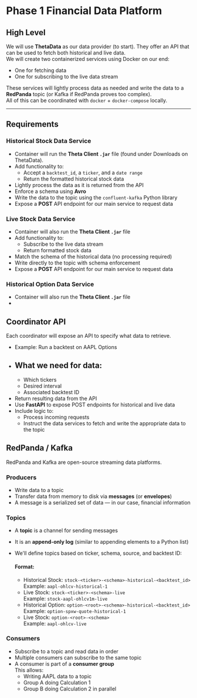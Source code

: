 # Phase 1 Financial Data Platform

## High Level

We will use **ThetaData** as our data provider (to start). They offer an API that can be used to fetch both historical and live data.  
We will create two containerized services using Docker on our end:
- One for fetching data
- One for subscribing to the live data stream

These services will lightly process data as needed and write the data to a **RedPanda** topic (or Kafka if RedPanda proves too complex).  
All of this can be coordinated with `docker` + `docker-compose` locally.

---

## Requirements

### Historical Stock Data Service
- Container will run the **Theta Client `.jar`** file (found under Downloads on ThetaData).
- Add functionality to:
  - Accept a `backtest_id`, a `ticker`, and a `date range`
  - Return the formatted historical stock data
- Lightly process the data as it is returned from the API
- Enforce a schema using **Avro**
- Write the data to the topic using the `confluent-kafka` Python library
- Expose a **POST** API endpoint for our main service to request data

### Live Stock Data Service
- Container will also run the **Theta Client `.jar`** file
- Add functionality to:
  - Subscribe to the live data stream
  - Return formatted stock data
- Match the schema of the historical data (no processing required)
- Write directly to the topic with schema enforcement
- Expose a **POST** API endpoint for our main service to request data

### Historical Option Data Service
- Container will also run the **Theta Client `.jar`** file
-
## Coordinator API

Each coordinator will expose an API to specify what data to retrieve.

- Example: Run a backtest on AAPL Options
- What we need for data:
    - 
  - Which tickers
  - Desired interval
  - Associated backtest ID  
- Return resulting data from the API
- Use **FastAPI** to expose POST endpoints for historical and live data
- Include logic to:
  - Process incoming requests
  - Instruct the data services to fetch and write the appropriate data to the topic

## RedPanda / Kafka

RedPanda and Kafka are open-source streaming data platforms.

### Producers
- Write data to a topic
- Transfer data from memory to disk via **messages** (or **envelopes**)
- A message is a serialized set of data — in our case, financial information

### Topics
- A **topic** is a channel for sending messages
- It is an **append-only log** (similar to appending elements to a Python list)
- We'll define topics based on ticker, schema, source, and backtest ID:

  #### Format:
  - Historical Stock: `stock-<ticker>-<schema>-historical-<backtest_id>`  
    Example: `aapl-ohlcv-historical-1`
  - Live Stock: `stock-<ticker>-<schema>-live`  
    Example: `stock-aapl-ohlcv1m-live`
  - Historical Option: `option-<root>-<schema>-historical-<backtest_id>`  
    Example: `option-spxw-quote-historical-1`
  - Live Stock: `option-<root>-<schema>`  
    Example: `aapl-ohlcv-live`

### Consumers
- Subscribe to a topic and read data in order
- Multiple consumers can subscribe to the same topic
- A consumer is part of a **consumer group**  
  This allows:
  - Writing AAPL data to a topic
  - Group A doing Calculation 1
  - Group B doing Calculation 2 in parallel

